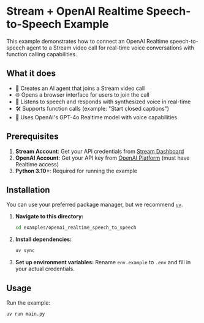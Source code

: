 # Stream + OpenAI Realtime Speech-to-Speech Example

This example demonstrates how to connect an OpenAI Realtime speech-to-speech agent to a Stream video call for real-time voice conversations with function calling capabilities.

## What it does

- 🤖 Creates an AI agent that joins a Stream video call
- 🌐 Opens a browser interface for users to join the call
- 🎤 Listens to speech and responds with synthesized voice in real-time
- 🛠️ Supports function calls (example: "Start closed captions")
- 🧠 Uses OpenAI's GPT-4o Realtime model with voice capabilities

## Prerequisites

1. **Stream Account**: Get your API credentials from [Stream Dashboard](https://dashboard.getstream.io)
2. **OpenAI Account**: Get your API key from [OpenAI Platform](https://platform.openai.com) (must have Realtime access)
3. **Python 3.10+**: Required for running the example

## Installation

You can use your preferred package manager, but we recommend [`uv`](https://docs.astral.sh/uv/).

1. **Navigate to this directory:**
   ```bash
   cd examples/openai_realtime_speech_to_speech
   ```

2. **Install dependencies:**
   ```bash
   uv sync
   ```

3. **Set up environment variables:**
   Rename `env.example` to `.env` and fill in your actual credentials.

## Usage

Run the example:
```bash
uv run main.py
```
